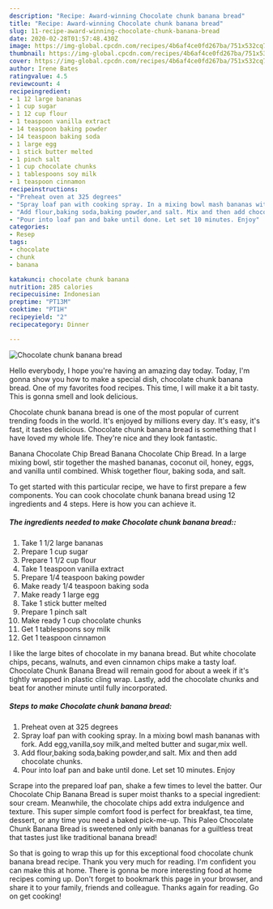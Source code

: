 ```yaml
---
description: "Recipe: Award-winning Chocolate chunk banana bread"
title: "Recipe: Award-winning Chocolate chunk banana bread"
slug: 11-recipe-award-winning-chocolate-chunk-banana-bread
date: 2020-02-28T01:57:48.430Z
image: https://img-global.cpcdn.com/recipes/4b6af4ce0fd267ba/751x532cq70/chocolate-chunk-banana-bread-recipe-main-photo.jpg
thumbnail: https://img-global.cpcdn.com/recipes/4b6af4ce0fd267ba/751x532cq70/chocolate-chunk-banana-bread-recipe-main-photo.jpg
cover: https://img-global.cpcdn.com/recipes/4b6af4ce0fd267ba/751x532cq70/chocolate-chunk-banana-bread-recipe-main-photo.jpg
author: Irene Bates
ratingvalue: 4.5
reviewcount: 4
recipeingredient:
- 1 12 large bananas
- 1 cup sugar
- 1 12 cup flour
- 1 teaspoon vanilla extract
- 14 teaspoon baking powder
- 14 teaspoon baking soda
- 1 large egg
- 1 stick butter melted
- 1 pinch salt
- 1 cup chocolate chunks
- 1 tablespoons soy milk
- 1 teaspoon cinnamon
recipeinstructions:
- "Preheat oven at 325 degrees"
- "Spray loaf pan with cooking spray. In a mixing bowl mash bananas with fork. Add egg,vanilla,soy milk,and melted butter and sugar,mix well."
- "Add flour,baking soda,baking powder,and salt. Mix and then add chocolate chunks."
- "Pour into loaf pan and bake until done. Let set 10 minutes. Enjoy"
categories:
- Resep
tags:
- chocolate
- chunk
- banana

katakunci: chocolate chunk banana
nutrition: 285 calories
recipecuisine: Indonesian
preptime: "PT13M"
cooktime: "PT1H"
recipeyield: "2"
recipecategory: Dinner

---
```



![Chocolate chunk banana bread](https://img-global.cpcdn.com/recipes/4b6af4ce0fd267ba/751x532cq70/chocolate-chunk-banana-bread-recipe-main-photo.jpg)

Hello everybody, I hope you're having an amazing day today. Today, I'm gonna show you how to make a special dish, chocolate chunk banana bread. One of my favorites food recipes. This time, I will make it a bit tasty. This is gonna smell and look delicious.

Chocolate chunk banana bread is one of the most popular of current trending foods in the world. It's enjoyed by millions every day. It's easy, it's fast, it tastes delicious. Chocolate chunk banana bread is something that I have loved my whole life. They're nice and they look fantastic.

Banana Chocolate Chip Bread Banana Chocolate Chip Bread. In a large mixing bowl, stir together the mashed bananas, coconut oil, honey, eggs, and vanilla until combined. Whisk together flour, baking soda, and salt.


To get started with this particular recipe, we have to first prepare a few components. You can cook chocolate chunk banana bread using 12 ingredients and 4 steps. Here is how you can achieve it.

##### The ingredients needed to make Chocolate chunk banana bread::

1. Take 1 1/2 large bananas
1. Prepare 1 cup sugar
1. Prepare 1 1/2 cup flour
1. Take 1 teaspoon vanilla extract
1. Prepare 1/4 teaspoon baking powder
1. Make ready 1/4 teaspoon baking soda
1. Make ready 1 large egg
1. Take 1 stick butter melted
1. Prepare 1 pinch salt
1. Make ready 1 cup chocolate chunks
1. Get 1 tablespoons soy milk
1. Get 1 teaspoon cinnamon


I like the large bites of chocolate in my banana bread. But white chocolate chips, pecans, walnuts, and even cinnamon chips make a tasty loaf. Chocolate Chunk Banana Bread will remain good for about a week if it&#39;s tightly wrapped in plastic cling wrap. Lastly, add the chocolate chunks and beat for another minute until fully incorporated. 

##### Steps to make Chocolate chunk banana bread:

1. Preheat oven at 325 degrees
1. Spray loaf pan with cooking spray. In a mixing bowl mash bananas with fork. Add egg,vanilla,soy milk,and melted butter and sugar,mix well.
1. Add flour,baking soda,baking powder,and salt. Mix and then add chocolate chunks.
1. Pour into loaf pan and bake until done. Let set 10 minutes. Enjoy


Scrape into the prepared loaf pan, shake a few times to level the batter. Our Chocolate Chip Banana Bread is super moist thanks to a special ingredient: sour cream. Meanwhile, the chocolate chips add extra indulgence and texture. This super simple comfort food is perfect for breakfast, tea time, dessert, or any time you need a baked pick-me-up. This Paleo Chocolate Chunk Banana Bread is sweetened only with bananas for a guiltless treat that tastes just like traditional banana bread! 

So that is going to wrap this up for this exceptional food chocolate chunk banana bread recipe. Thank you very much for reading. I'm confident you can make this at home. There is gonna be more interesting food at home recipes coming up. Don't forget to bookmark this page in your browser, and share it to your family, friends and colleague. Thanks again for reading. Go on get cooking!
